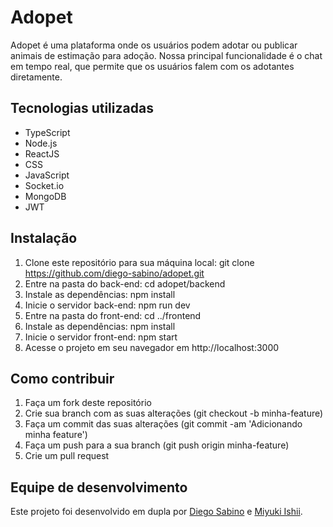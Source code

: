 # Adopet
Adopet é uma plataforma onde os usuários podem adotar ou publicar animais de estimação para adoção. Nossa principal funcionalidade é o chat em tempo real, que permite que os usuários falem com os adotantes diretamente.

## Tecnologias utilizadas
* TypeScript
* Node.js
* ReactJS
* CSS
* JavaScript
* Socket.io
* MongoDB
* JWT

## Instalação
1. Clone este repositório para sua máquina local: git clone https://github.com/diego-sabino/adopet.git
2. Entre na pasta do back-end: cd adopet/backend
3. Instale as dependências: npm install
4. Inicie o servidor back-end: npm run dev
5. Entre na pasta do front-end: cd ../frontend
6. Instale as dependências: npm install
7. Inicie o servidor front-end: npm start
8. Acesse o projeto em seu navegador em http://localhost:3000


## Como contribuir
1. Faça um fork deste repositório
2. Crie sua branch com as suas alterações (git checkout -b minha-feature)
3. Faça um commit das suas alterações (git commit -am 'Adicionando minha feature')
4. Faça um push para a sua branch (git push origin minha-feature)
5. Crie um pull request

## Equipe de desenvolvimento
Este projeto foi desenvolvido em dupla por [Diego Sabino](https://github.com/diego-sabino) e [Miyuki Ishii](https://github.com/miyukishii).

